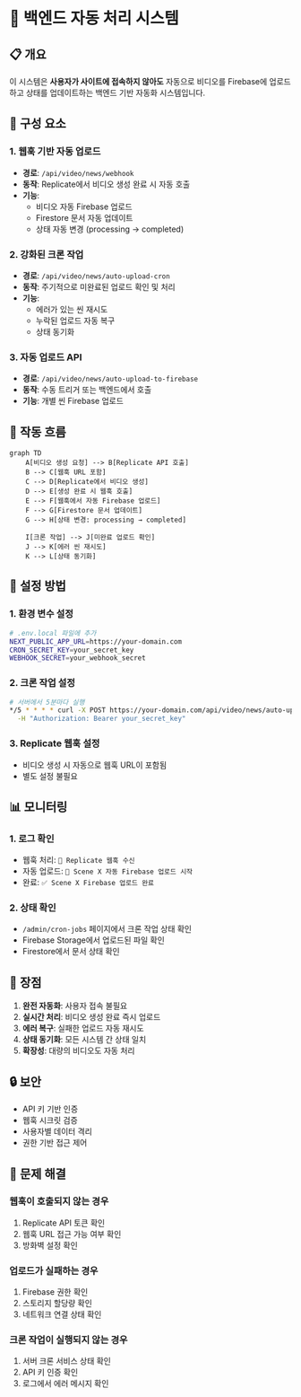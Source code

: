 # 🚀 백엔드 자동 처리 시스템

## 📋 **개요**

이 시스템은 **사용자가 사이트에 접속하지 않아도** 자동으로 비디오를 Firebase에 업로드하고 상태를 업데이트하는 백엔드 기반 자동화 시스템입니다.

## 🔧 **구성 요소**

### 1. **웹훅 기반 자동 업로드**

- **경로**: `/api/video/news/webhook`
- **동작**: Replicate에서 비디오 생성 완료 시 자동 호출
- **기능**:
  - 비디오 자동 Firebase 업로드
  - Firestore 문서 자동 업데이트
  - 상태 자동 변경 (processing → completed)

### 2. **강화된 크론 작업**

- **경로**: `/api/video/news/auto-upload-cron`
- **동작**: 주기적으로 미완료된 업로드 확인 및 처리
- **기능**:
  - 에러가 있는 씬 재시도
  - 누락된 업로드 자동 복구
  - 상태 동기화

### 3. **자동 업로드 API**

- **경로**: `/api/video/news/auto-upload-to-firebase`
- **동작**: 수동 트리거 또는 백엔드에서 호출
- **기능**: 개별 씬 Firebase 업로드

## 🔄 **작동 흐름**

```mermaid
graph TD
    A[비디오 생성 요청] --> B[Replicate API 호출]
    B --> C[웹훅 URL 포함]
    C --> D[Replicate에서 비디오 생성]
    D --> E[생성 완료 시 웹훅 호출]
    E --> F[웹훅에서 자동 Firebase 업로드]
    F --> G[Firestore 문서 업데이트]
    G --> H[상태 변경: processing → completed]

    I[크론 작업] --> J[미완료 업로드 확인]
    J --> K[에러 씬 재시도]
    K --> L[상태 동기화]
```

## 🚀 **설정 방법**

### 1. **환경 변수 설정**

```bash
# .env.local 파일에 추가
NEXT_PUBLIC_APP_URL=https://your-domain.com
CRON_SECRET_KEY=your_secret_key
WEBHOOK_SECRET=your_webhook_secret
```

### 2. **크론 작업 설정**

```bash
# 서버에서 5분마다 실행
*/5 * * * * curl -X POST https://your-domain.com/api/video/news/auto-upload-cron \
  -H "Authorization: Bearer your_secret_key"
```

### 3. **Replicate 웹훅 설정**

- 비디오 생성 시 자동으로 웹훅 URL이 포함됨
- 별도 설정 불필요

## 📊 **모니터링**

### 1. **로그 확인**

- 웹훅 처리: `🔔 Replicate 웹훅 수신`
- 자동 업로드: `🚀 Scene X 자동 Firebase 업로드 시작`
- 완료: `✅ Scene X Firebase 업로드 완료`

### 2. **상태 확인**

- `/admin/cron-jobs` 페이지에서 크론 작업 상태 확인
- Firebase Storage에서 업로드된 파일 확인
- Firestore에서 문서 상태 확인

## 🎯 **장점**

1. **완전 자동화**: 사용자 접속 불필요
2. **실시간 처리**: 비디오 생성 완료 즉시 업로드
3. **에러 복구**: 실패한 업로드 자동 재시도
4. **상태 동기화**: 모든 시스템 간 상태 일치
5. **확장성**: 대량의 비디오도 자동 처리

## 🔒 **보안**

- API 키 기반 인증
- 웹훅 시크릿 검증
- 사용자별 데이터 격리
- 권한 기반 접근 제어

## 🚨 **문제 해결**

### 웹훅이 호출되지 않는 경우

1. Replicate API 토큰 확인
2. 웹훅 URL 접근 가능 여부 확인
3. 방화벽 설정 확인

### 업로드가 실패하는 경우

1. Firebase 권한 확인
2. 스토리지 할당량 확인
3. 네트워크 연결 상태 확인

### 크론 작업이 실행되지 않는 경우

1. 서버 크론 서비스 상태 확인
2. API 키 인증 확인
3. 로그에서 에러 메시지 확인
